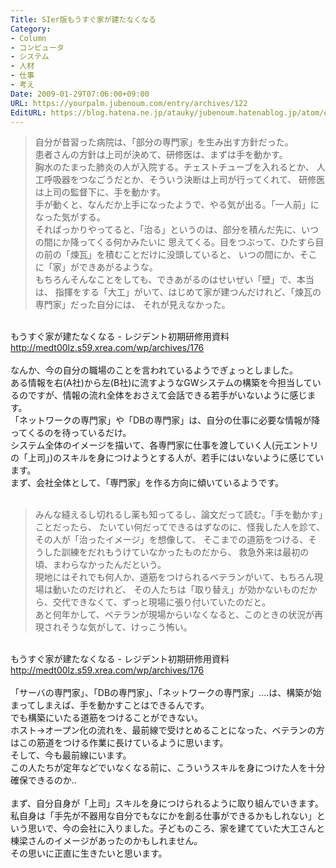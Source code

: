 ```yaml
---
Title: SIer版もうすぐ家が建たなくなる
Category:
- Column
- コンピュータ
- システム
- 人材
- 仕事
- 考え
Date: 2009-01-29T07:06:00+09:00
URL: https://yourpalm.jubenoum.com/entry/archives/122
EditURL: https://blog.hatena.ne.jp/atauky/jubenoum.hatenablog.jp/atom/entry/6653458415120885811
---
```


<blockquote cite="http://medt00lz.s59.xrea.com/wp/archives/176" title="もうすぐ家が建たなくなる - レジデント初期研修用資料"><p>自分が昔習った病院は、「部分の専門家」を生み出す方針だった。<br />患者さんの方針は上司が決めて、研修医は、まずは手を動かす。<br />胸水のたまった肺炎の人が入院する。チェストチューブを入れるとか、 人工呼吸器をつなごうだとか、そういう決断は上司が行ってくれて、 研修医は上司の監督下に、手を動かす。<br />手が動くと、なんだか上手になったようで、やる気が出る。「一人前」になった気がする。 <br />そればっかりやってると、「治る」というのは、部分を積んだ先に、いつの間にか降ってくる何かみたいに 思えてくる。目をつぶって、ひたすら目の前の「煉瓦」を積むことだけに没頭していると、 いつの間にか、そこに「家」ができあがるような。<br />もちろんそんなことをしても、できあがるのはせいぜい「壁」で、本当は、 指揮をする「大工」がいて、はじめて家が建つんだけれど、「煉瓦の専門家」だった自分には、 それが見えなかった。</p></blockquote><br />もうすぐ家が建たなくなる - レジデント初期研修用資料<br /><a href="http://medt00lz.s59.xrea.com/wp/archives/176" title="もうすぐ家が建たなくなる - レジデント初期研修用資料">http://medt00lz.s59.xrea.com/wp/archives/176</a><br /><br />なんか、今の自分の職場のことを言われているようでぎょっとしました。<br />ある情報を右(A社)から左(B社)に流すようなGWシステムの構築を今担当しているのですが、情報の流れ全体をおさえて会話できる若手がいないように感じます。<br />「ネットワークの専門家」や「DBの専門家」は、自分の仕事に必要な情報が降ってくるのを待っているだけ。<br />システム全体のイメージを描いて、各専門家に仕事を渡していく人(元エントリの「上司」)のスキルを身につけようとする人が、若手にはいないように感じています。<br />まず、会社全体として、「専門家」を作る方向に傾いているようです。<br /><br /><blockquote cite="http://medt00lz.s59.xrea.com/wp/archives/176" title="もうすぐ家が建たなくなる - レジデント初期研修用資料"><p>みんな縫えるし切れるし薬も知ってるし、論文だって読む。「手を動かす」ことだったら、 たいてい何だってできるはずなのに、怪我した人を診て、その人が「治ったイメージ」を想像して、 そこまでの道筋をつける、そうした訓練をだれもうけていなかったものだから、 救急外来は最初の頃、まわらなかったんだという。<br />現地にはそれでも何人か、道筋をつけられるベテランがいて、もちろん現場は動いたのだけれど、 その人たちは「取り替え」が効かないものだから、交代できなくて、ずっと現場に張り付いていたのだと。<br />あと何年かして、ベテランが現場からいなくなると、このときの状況が再現されそうな気がして、けっこう怖い。</p></blockquote><br />もうすぐ家が建たなくなる - レジデント初期研修用資料<br /><a href="http://medt00lz.s59.xrea.com/wp/archives/176" title="もうすぐ家が建たなくなる - レジデント初期研修用資料">http://medt00lz.s59.xrea.com/wp/archives/176</a><br /><br />「サーバの専門家」、「DBの専門家」、「ネットワークの専門家」....は、構築が始まってしまえば、手を動かすことはできるんです。<br />でも構築にいたる道筋をつけることができない。<br />ホスト→オープン化の流れを、最前線で受けとめることになった、ベテランの方はこの筋道をつける作業に長けているように思います。<br />そして、今も最前線にいます。<br />この人たちが定年などでいなくなる前に、こういうスキルを身につけた人を十分確保できるのか..<br /><br />まず、自分自身が「上司」スキルを身につけられるように取り組んでいきます。<br />私自身は「手先が不器用な自分でもなにかを創る仕事ができるかもしれない」という思いで、今の会社に入りました。子どものころ、家を建てていた大工さんと棟梁さんのイメージがあったのかもしれません。<br />その思いに正直に生きたいと思います。
